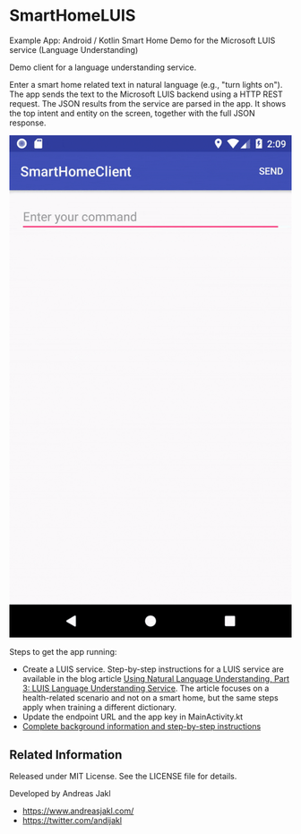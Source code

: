 # SmartHomeLUIS
Example App: Android / Kotlin Smart Home Demo for the Microsoft LUIS service (Language Understanding)

Demo client for a language understanding service.

Enter a smart home related text in natural language (e.g., "turn lights on"). The app sends the text to the Microsoft LUIS backend using a HTTP REST request. The JSON results from the service are parsed in the app. It shows the top intent and entity on the screen, together with the full JSON response.

![](https://raw.githubusercontent.com/andijakl/SmartHomeLUIS/master/screenshots/smarthomeclient-turnonstaircaselights-demo.gif)

Steps to get the app running:
* Create a LUIS service. Step-by-step instructions for a LUIS service are available in the blog article [Using Natural Language Understanding, Part 3: LUIS Language Understanding Service](https://www.andreasjakl.com/using-natural-language-understanding-part-3-luis-language-understanding-service/). The article focuses on a health-related scenario and not on a smart home, but the same steps apply when training a different dictionary.
* Update the endpoint URL and the app key in MainActivity.kt 
* [Complete background information and step-by-step instructions](https://www.slideshare.net/andreasjakl/android-development-with-kotlin-part-2-internet-services-and-json)

## Related Information

Released under MIT License. See the LICENSE file for details.

Developed by Andreas Jakl
* https://www.andreasjakl.com/
* https://twitter.com/andijakl